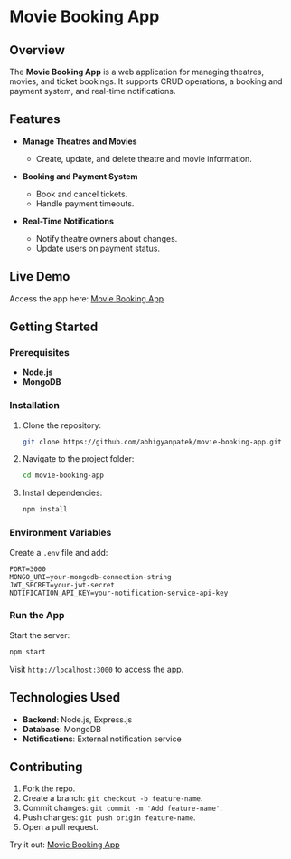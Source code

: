# Movie Booking App

## Overview
The **Movie Booking App** is a web application for managing theatres, movies, and ticket bookings. It supports CRUD operations, a booking and payment system, and real-time notifications.

## Features

- **Manage Theatres and Movies**
  - Create, update, and delete theatre and movie information.

- **Booking and Payment System**
  - Book and cancel tickets.
  - Handle payment timeouts.

- **Real-Time Notifications**
  - Notify theatre owners about changes.
  - Update users on payment status.

## Live Demo
Access the app here: [Movie Booking App](https://movie-booking-app-tpx5.onrender.com)

## Getting Started

### Prerequisites
- **Node.js**
- **MongoDB**

### Installation
1. Clone the repository:
   ```bash
   git clone https://github.com/abhigyanpatek/movie-booking-app.git
   ```
2. Navigate to the project folder:
   ```bash
   cd movie-booking-app
   ```
3. Install dependencies:
   ```bash
   npm install
   ```

### Environment Variables
Create a `.env` file and add:
```env
PORT=3000
MONGO_URI=your-mongodb-connection-string
JWT_SECRET=your-jwt-secret
NOTIFICATION_API_KEY=your-notification-service-api-key
```

### Run the App
Start the server:
```bash
npm start
```
Visit `http://localhost:3000` to access the app.

## Technologies Used
- **Backend**: Node.js, Express.js
- **Database**: MongoDB
- **Notifications**: External notification service

## Contributing
1. Fork the repo.
2. Create a branch: `git checkout -b feature-name`.
3. Commit changes: `git commit -m 'Add feature-name'`.
4. Push changes: `git push origin feature-name`.
5. Open a pull request.

Try it out: [Movie Booking App](https://movie-booking-app-tpx5.onrender.com)
